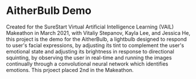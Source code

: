 # AitherBulb Demo

Created for the SureStart Virtual Artificial Intelligence Learning (VAIL) Makeathon in March 2021, with Vitaliy Stepanov, Kayla Lee, and Jessica He, this project is the demo for the AitherBulb, a lightbulb designed to respond to user's facial expressions, by adjusting its tint to complement the user's emotional state and adjusting its brightness in response to directional squinting, by observing the user in real-time and running the images continually through a convolutional neural network which identifies emotions. This prjoect placed 2nd in the Makeathon.
